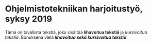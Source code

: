 # Ohjelmistotekniikan harjoitustyö, syksy 2019
Tämä on tavallista tekstiä, joka sisältää **lihavoitua tekstiä** ja *kursivoitua tekstiä*.
Bonuksena vielä ***lihavoitua sekä kursivoitua tekstiä***.
